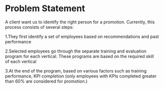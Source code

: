 
# Problem Statement

A client  want us to identify the right person for a promotion. Currently, this process consists of several steps:

1.They first identify a set of employees based on recommendations and past performance

2.Selected employees go through the separate training and evaluation program for each vertical. These programs are based on the required skill of each vertical

3.At the end of the program, based on various factors such as training performance, KPI completion (only employees with KPIs completed greater than 60% are considered for promotion.)
